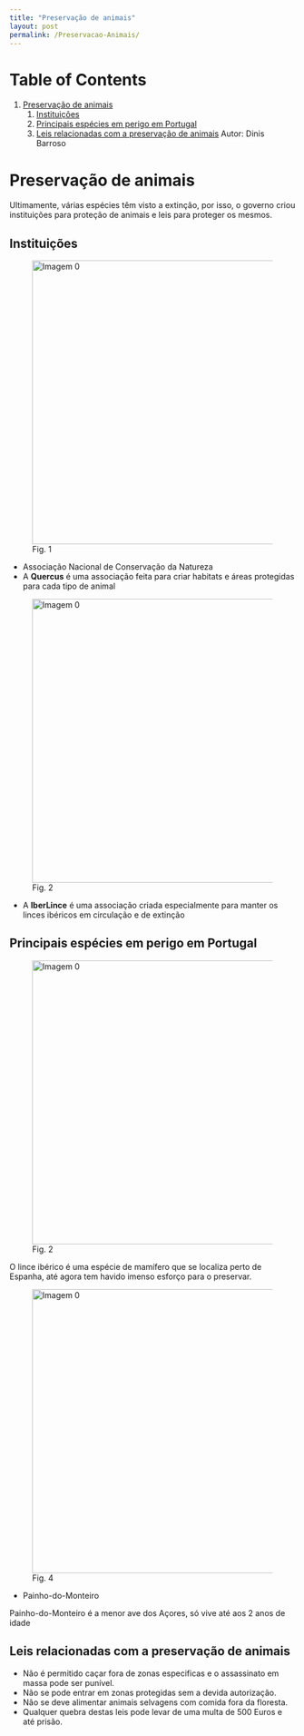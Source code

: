 ```yaml
---
title: "Preservação de animais"
layout: post
permalink: /Preservacao-Animais/
---
```



# Table of Contents

1.  [Preservação de animais](#org877e4da)
    1.  [Instituições](#org47b42c9)
    2.  [Principais espécies em perigo em Portugal](#org838f212)
    3.  [Leis relacionadas com a preservação de animais](#org829814b)
Autor: Dinis Barroso


<a id="org877e4da"></a>

# Preservação de animais

Ultimamente, várias espécies têm visto a extinção, por isso, o governo criou instituições para proteção de animais e leis para proteger os mesmos.


<a id="org47b42c9"></a>

## Instituições

<figure>
<img  src="/1P/assets/animais1.png" alt="Imagem 0" width="500"/>
<figcaption>Fig. 1</figcaption>
</figure>

-   Associação Nacional de Conservação da Natureza
-   A **Quercus** é uma associação feita para criar habitats e áreas protegidas para cada tipo de animal

<figure>
<img  src="/1P/assets/animais2.png" alt="Imagem 0" width="500"/>
<figcaption>Fig. 2</figcaption>
</figure>

-   A **IberLince** é uma associação criada especialmente para manter os linces ibéricos em circulação e de extinção


<a id="org838f212"></a>

## Principais espécies em perigo em Portugal

<figure>
<img  src="/1P/assets/animais3.jpg" alt="Imagem 0" width="500"/>
<figcaption>Fig. 2</figcaption>
</figure>

O lince ibérico é uma espécie de mamífero que se localiza perto de Espanha, até agora tem havido imenso esforço para o preservar.

<figure>
<img  src="/1P/assets/animais4.jpg" alt="Imagem 0" width="500"/>
<figcaption>Fig. 4</figcaption>
</figure>

-   Painho-do-Monteiro

Painho-do-Monteiro é a menor ave dos Açores, só vive até aos 2 anos de idade


<a id="org829814b"></a>

## Leis relacionadas com a preservação de animais

-   Não é permitido caçar fora de zonas especificas e o assassinato em massa pode ser punível.
-   Não se pode entrar em zonas protegidas sem a devida autorização.
-   Não se deve alimentar animais selvagens com comida fora da floresta.
-   Qualquer quebra destas leis pode levar de uma multa de 500 Euros e até prisão.

